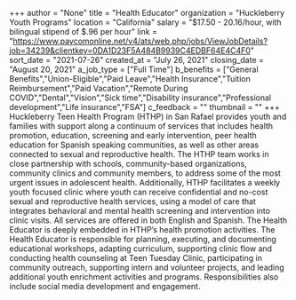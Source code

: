 +++
author = "None"
title = "Health Educator"
organization = "Huckleberry Youth Programs"
location = "California"
salary = "$17.50 - 20.16/hour, with bilingual stipend of $.96 per hour"
link = "https://www.paycomonline.net/v4/ats/web.php/jobs/ViewJobDetails?job=34239&clientkey=0DA1D23F5A484B9939C4EDBF64E4C4F0"
sort_date = "2021-07-26"
created_at = "July 26, 2021"
closing_date = "August 20, 2021"
a_job_type = ["Full Time"]
b_benefits = ["General Benefits","Union-Eligible","Paid Leave","Health Insurance","Tuition Reimbursement","Paid Vacation","Remote During COVID","Dental","Vision","Sick time","Disability insurance","Professional development","Life insurance","FSA"]
c_feedback = ""
thumbnail = ""
+++
Huckleberry Teen Health Program (HTHP) in San Rafael provides youth and families with support along a continuum of services that includes health promotion, education, screening and early intervention, peer health education for Spanish speaking communities, as well as other areas connected to sexual and reproductive health. The HTHP team works in close partnership with schools, community-based organizations, community clinics and community members, to address some of the most urgent issues in adolescent health. Additionally, HTHP facilitates a weekly youth focused clinic where youth can receive confidential and no-cost sexual and reproductive health services, using a model of care that integrates behavioral and mental health screening and intervention into clinic visits. All services are offered in both English and Spanish. The Health Educator is deeply embedded in HTHP’s health promotion activities. The Health Educator is responsible for planning, executing, and documenting educational workshops, adapting curriculum, supporting clinic flow and conducting health counseling at Teen Tuesday Clinic, participating in community outreach, supporting intern and volunteer projects, and leading additional youth enrichment activities and programs. Responsibilities also include social media development and engagement.